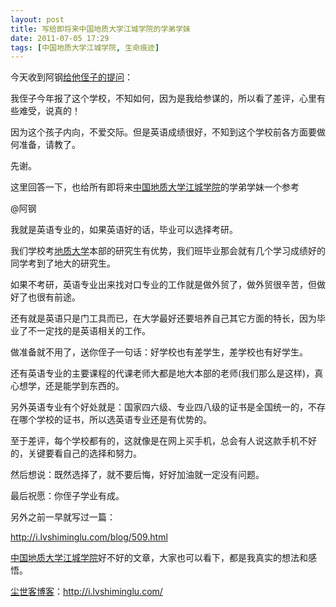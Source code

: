 ```yaml
---
layout: post
title: 写给即将来中国地质大学江城学院的学弟学妹
date: 2011-07-05 17:29
tags: [中国地质大学江城学院, 生命痕迹]
---
```

今天收到阿钢<a href="http://i.lvshiminglu.com/about#comment-758" target="_blank">给他侄子的提问</a>：

我侄子今年报了这个学校，不知如何，因为是我给参谋的，所以看了差评，心里有些难受，说真的！

因为这个孩子内向，不爱交际。但是英语成绩很好，不知到这个学校前各方面要做何准备，请教了。

先谢。

这里回答一下，也给所有即将来<a href="http://i.lvshiminglu.com/tag/%E4%B8%AD%E5%9B%BD%E5%9C%B0%E8%B4%A8%E5%A4%A7%E5%AD%A6%E6%B1%9F%E5%9F%8E%E5%AD%A6%E9%99%A2" target="_blank">中国地质大学江城学院</a>的学弟学妹一个参考

@阿钢

我就是英语专业的，如果英语好的话，毕业可以选择考研。

我们学校考<a href="http://i.lvshiminglu.com/tag/%E4%B8%AD%E5%9B%BD%E5%9C%B0%E8%B4%A8%E5%A4%A7%E5%AD%A6%E6%B1%9F%E5%9F%8E%E5%AD%A6%E9%99%A2" target="_blank">地质大学</a>本部的研究生有优势，我们班毕业那会就有几个学习成绩好的同学考到了地大的研究生。

如果不考研，英语专业出来找对口专业的工作就是做外贸了，做外贸很辛苦，但做好了也很有前途。

还有就是英语只是门工具而已，在大学最好还要培养自己其它方面的特长，因为毕业了不一定找的是英语相关的工作。

做准备就不用了，送你侄子一句话：好学校也有差学生，差学校也有好学生。

还有英语专业的主要课程的代课老师大都是地大本部的老师(我们那么是这样)，真心想学，还是能学到东西的。

另外英语专业有个好处就是：国家四六级、专业四八级的证书是全国统一的，不存在哪个学校的证书，所以选英语专业还是有优势的。

至于差评，每个学校都有的，这就像是在网上买手机，总会有人说这款手机不好的，关键要看自己的选择和努力。

然后想说：既然选择了，就不要后悔，好好加油就一定没有问题。

最后祝愿：你侄子学业有成。

另外之前一早就写过一篇：

<a href="http://i.lvshiminglu.com/blog/509.html" target="_blank">http://i.lvshiminglu.com/blog/509.html</a>

<a href="http://i.lvshiminglu.com/tag/%E4%B8%AD%E5%9B%BD%E5%9C%B0%E8%B4%A8%E5%A4%A7%E5%AD%A6%E6%B1%9F%E5%9F%8E%E5%AD%A6%E9%99%A2" target="_blank">中国地质大学江城学院</a>好不好的文章，大家也可以看下，都是我真实的想法和感悟。

<a href="http://i.lvshiminglu.com/">尘世客博客</a>：<a href="http://i.lvshiminglu.com/">http://i.lvshiminglu.com/</a>

